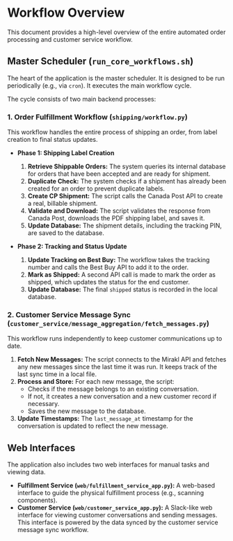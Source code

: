 # Workflow Overview

This document provides a high-level overview of the entire automated order processing and customer service workflow.

## Master Scheduler (`run_core_workflows.sh`)

The heart of the application is the master scheduler. It is designed to be run periodically (e.g., via `cron`). It executes the main workflow cycle.

The cycle consists of two main backend processes:

### 1. Order Fulfillment Workflow (`shipping/workflow.py`)

This workflow handles the entire process of shipping an order, from label creation to final status updates.

-   **Phase 1: Shipping Label Creation**
    1.  **Retrieve Shippable Orders:** The system queries its internal database for orders that have been accepted and are ready for shipment.
    2.  **Duplicate Check:** The system checks if a shipment has already been created for an order to prevent duplicate labels.
    3.  **Create CP Shipment:** The script calls the Canada Post API to create a real, billable shipment.
    4.  **Validate and Download:** The script validates the response from Canada Post, downloads the PDF shipping label, and saves it.
    5.  **Update Database:** The shipment details, including the tracking PIN, are saved to the database.

-   **Phase 2: Tracking and Status Update**
    1.  **Update Tracking on Best Buy:** The workflow takes the tracking number and calls the Best Buy API to add it to the order.
    2.  **Mark as Shipped:** A second API call is made to mark the order as shipped, which updates the status for the end customer.
    3.  **Update Database:** The final `shipped` status is recorded in the local database.

### 2. Customer Service Message Sync (`customer_service/message_aggregation/fetch_messages.py`)

This workflow runs independently to keep customer communications up to date.

1.  **Fetch New Messages:** The script connects to the Mirakl API and fetches any new messages since the last time it was run. It keeps track of the last sync time in a local file.
2.  **Process and Store:** For each new message, the script:
    -   Checks if the message belongs to an existing conversation.
    -   If not, it creates a new conversation and a new customer record if necessary.
    -   Saves the new message to the database.
3.  **Update Timestamps:** The `last_message_at` timestamp for the conversation is updated to reflect the new message.

## Web Interfaces

The application also includes two web interfaces for manual tasks and viewing data.

-   **Fulfillment Service (`web/fulfillment_service_app.py`):** A web-based interface to guide the physical fulfillment process (e.g., scanning components).
-   **Customer Service (`web/customer_service_app.py`):** A Slack-like web interface for viewing customer conversations and sending messages. This interface is powered by the data synced by the customer service message sync workflow.
